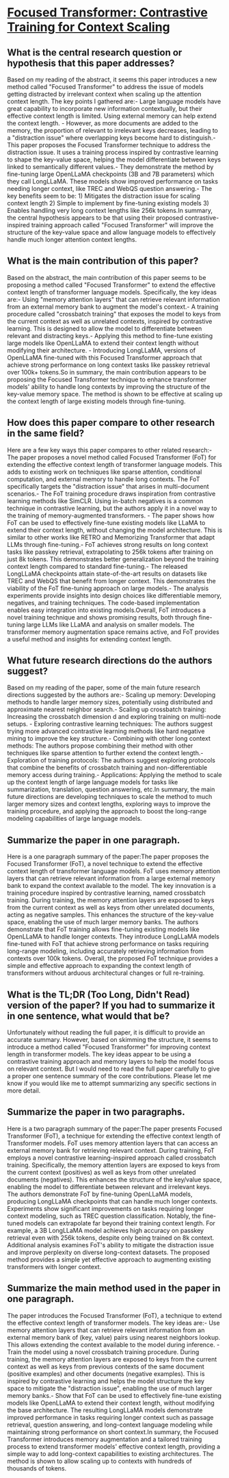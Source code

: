 # [Focused Transformer: Contrastive Training for Context Scaling](https://arxiv.org/abs/2307.03170)

## What is the central research question or hypothesis that this paper addresses?

Based on my reading of the abstract, it seems this paper introduces a new method called "Focused Transformer" to address the issue of models getting distracted by irrelevant context when scaling up the attention context length. The key points I gathered are:- Large language models have great capability to incorporate new information contextually, but their effective context length is limited. Using external memory can help extend the context length. - However, as more documents are added to the memory, the proportion of relevant to irrelevant keys decreases, leading to a "distraction issue" where overlapping keys become hard to distinguish.- This paper proposes the Focused Transformer technique to address the distraction issue. It uses a training process inspired by contrastive learning to shape the key-value space, helping the model differentiate between keys linked to semantically different values.- They demonstrate the method by fine-tuning large OpenLLaMA checkpoints (3B and 7B parameters) which they call LongLLaMA. These models show improved performance on tasks needing longer context, like TREC and WebQS question answering.- The key benefits seem to be: 1) Mitigates the distraction issue for scaling context length 2) Simple to implement by fine-tuning existing models 3) Enables handling very long context lengths like 256k tokens.In summary, the central hypothesis appears to be that using their proposed contrastive-inspired training approach called "Focused Transformer" will improve the structure of the key-value space and allow language models to effectively handle much longer attention context lengths.


## What is the main contribution of this paper?

Based on the abstract, the main contribution of this paper seems to be proposing a method called "Focused Transformer" to extend the effective context length of transformer language models. Specifically, the key ideas are:- Using "memory attention layers" that can retrieve relevant information from an external memory bank to augment the model's context.- A training procedure called "crossbatch training" that exposes the model to keys from the current context as well as unrelated contexts, inspired by contrastive learning. This is designed to allow the model to differentiate between relevant and distracting keys.- Applying this method to fine-tune existing large models like OpenLLaMA to extend their context length without modifying their architecture. - Introducing LongLLaMA, versions of OpenLLaMA fine-tuned with this Focused Transformer approach that achieve strong performance on long context tasks like passkey retrieval over 100k+ tokens.So in summary, the main contribution appears to be proposing the Focused Transformer technique to enhance transformer models' ability to handle long contexts by improving the structure of the key-value memory space. The method is shown to be effective at scaling up the context length of large existing models through fine-tuning.


## How does this paper compare to other research in the same field?

Here are a few key ways this paper compares to other related research:- The paper proposes a novel method called Focused Transformer (FoT) for extending the effective context length of transformer language models. This adds to existing work on techniques like sparse attention, conditional computation, and external memory to handle long contexts. The FoT specifically targets the "distraction issue" that arises in multi-document scenarios.- The FoT training procedure draws inspiration from contrastive learning methods like SimCLR. Using in-batch negatives is a common technique in contrastive learning, but the authors apply it in a novel way to the training of memory-augmented transformers. - The paper shows how FoT can be used to effectively fine-tune existing models like LLaMA to extend their context length, without changing the model architecture. This is similar to other works like RETRO and Memorizing Transformer that adapt LLMs through fine-tuning.- FoT achieves strong results on long context tasks like passkey retrieval, extrapolating to 256k tokens after training on just 8k tokens. This demonstrates better generalization beyond the training context length compared to standard fine-tuning.- The released LongLLaMA checkpoints attain state-of-the-art results on datasets like TREC and WebQS that benefit from longer context. This demonstrates the viability of the FoT fine-tuning approach on large models.- The analysis experiments provide insights into design choices like differentiable memory, negatives, and training techniques. The code-based implementation enables easy integration into existing models.Overall, FoT introduces a novel training technique and shows promising results, both through fine-tuning large LLMs like LLaMA and analysis on smaller models. The transformer memory augmentation space remains active, and FoT provides a useful method and insights for extending context length.


## What future research directions do the authors suggest?

Based on my reading of the paper, some of the main future research directions suggested by the authors are:- Scaling up memory: Developing methods to handle larger memory sizes, potentially using distributed and approximate nearest neighbor search.- Scaling up crossbatch training: Increasing the crossbatch dimension d and exploring training on multi-node setups. - Exploring contrastive learning techniques: The authors suggest trying more advanced contrastive learning methods like hard negative mining to improve the key structure.- Combining with other long context methods: The authors propose combining their method with other techniques like sparse attention to further extend the context length.- Exploration of training protocols: The authors suggest exploring protocols that combine the benefits of crossbatch training and non-differentiable memory access during training.- Applications: Applying the method to scale up the context length of large language models for tasks like summarization, translation, question answering, etc.In summary, the main future directions are developing techniques to scale the method to much larger memory sizes and context lengths, exploring ways to improve the training procedure, and applying the approach to boost the long-range modeling capabilities of large language models.


## Summarize the paper in one paragraph.

Here is a one paragraph summary of the paper:The paper proposes the Focused Transformer (FoT), a novel technique to extend the effective context length of transformer language models. FoT uses memory attention layers that can retrieve relevant information from a large external memory bank to expand the context available to the model. The key innovation is a training procedure inspired by contrastive learning, named crossbatch training. During training, the memory attention layers are exposed to keys from the current context as well as keys from other unrelated documents, acting as negative samples. This enhances the structure of the key-value space, enabling the use of much larger memory banks. The authors demonstrate that FoT training allows fine-tuning existing models like OpenLLaMA to handle longer contexts. They introduce LongLLaMA models fine-tuned with FoT that achieve strong performance on tasks requiring long-range modeling, including accurately retrieving information from contexts over 100k tokens. Overall, the proposed FoT technique provides a simple and effective approach to expanding the context length of transformers without arduous architectural changes or full re-training.


## What is the TL;DR (Too Long, Didn't Read) version of the paper? If you had to summarize it in one sentence, what would that be?

Unfortunately without reading the full paper, it is difficult to provide an accurate summary. However, based on skimming the structure, it seems to introduce a method called "Focused Transformer" for improving context length in transformer models. The key ideas appear to be using a contrastive training approach and memory layers to help the model focus on relevant context. But I would need to read the full paper carefully to give a proper one sentence summary of the core contributions. Please let me know if you would like me to attempt summarizing any specific sections in more detail.


## Summarize the paper in two paragraphs.

Here is a two paragraph summary of the paper:The paper presents Focused Transformer (FoT), a technique for extending the effective context length of Transformer models. FoT uses memory attention layers that can access an external memory bank for retrieving relevant context. During training, FoT employs a novel contrastive learning-inspired approach called crossbatch training. Specifically, the memory attention layers are exposed to keys from the current context (positives) as well as keys from other unrelated documents (negatives). This enhances the structure of the key/value space, enabling the model to differentiate between relevant and irrelevant keys. The authors demonstrate FoT by fine-tuning OpenLLaMA models, producing LongLLaMA checkpoints that can handle much longer contexts. Experiments show significant improvements on tasks requiring longer context modeling, such as TREC question classification. Notably, the fine-tuned models can extrapolate far beyond their training context length. For example, a 3B LongLLaMA model achieves high accuracy on passkey retrieval even with 256k tokens, despite only being trained on 8k context. Additional analysis examines FoT's ability to mitigate the distraction issue and improve perplexity on diverse long-context datasets. The proposed method provides a simple yet effective approach to augmenting existing transformers with longer context.


## Summarize the main method used in the paper in one paragraph.

The paper introduces the Focused Transformer (FoT), a technique to extend the effective context length of transformer models. The key ideas are:- Use memory attention layers that can retrieve relevant information from an external memory bank of (key, value) pairs using nearest neighbors lookup. This allows extending the context available to the model during inference. - Train the model using a novel crossbatch training procedure. During training, the memory attention layers are exposed to keys from the current context as well as keys from previous contexts of the same document (positive examples) and other documents (negative examples). This is inspired by contrastive learning and helps the model structure the key space to mitigate the "distraction issue", enabling the use of much larger memory banks.- Show that FoT can be used to effectively fine-tune existing models like OpenLLaMA to extend their context length, without modifying the base architecture. The resulting LongLLaMA models demonstrate improved performance in tasks requiring longer context such as passage retrieval, question answering, and long-context language modeling while maintaining strong performance on short context.In summary, the Focused Transformer introduces memory augmentation and a tailored training process to extend transformer models' effective context length, providing a simple way to add long-context capabilities to existing architectures. The method is shown to allow scaling up to contexts with hundreds of thousands of tokens.
